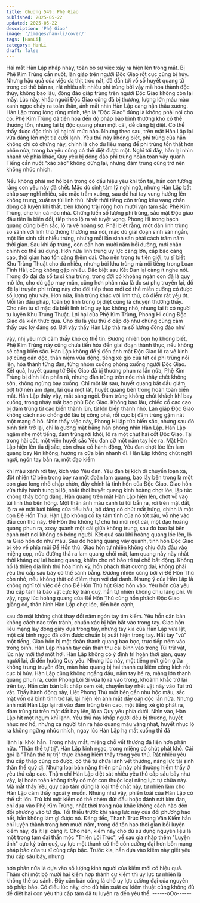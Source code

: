 ```yaml
---
title: Chương 549: Phệ Giao
published: 2025-05-22
updated: 2025-05-22
description: 'Phệ Giao'
image: '/images/han-li/cover/'
tags: [HanLi]
category: HanLi
draft: false
---
```


Hai mắt Hàn Lập nhấp nháy, toàn bộ sự việc xảy ra hiện lên trong
mắt.
Bị Phệ Kim Trùng cắn nuốt, lân giáp trên người Độc Giao rốt cục
cũng bị hủy. Nhưng hậu quả của việc da thịt tróc nát, đã dẫn tới
vố số huyết quang từ trong cơ thể bắn ra, rất nhiều rất nhiều phi
trùng bởi vậy mà hóa thành độc thủy, không bao lâu, đông đảo
giáp trùng trên người Độc Giao không còn lại mấy.
Lúc này, khắp người Độc Giao cũng đã bị thương, lượng lớn máu
màu xanh ngọc chảy ra toàn thân, ánh mắt nhìn Hàn Lập càng
hận thấu xương.
Hàn Lập trong lòng rùng mình, tên là "Độc Giao" đúng là không
phải nói cho có.
Phệ Kim Trùng đã tiến hóa đến độ pháp bảo bình thường khó có
thể thương tổn, nhưng lại bị độc quang phun một cái, dễ dàng bị
diệt. Có thể thấy được độc tính lợi hại tới mức nào.
Nhưng theo sau, trên mặt Hàn Lập lại vừa dâng lên một tia cười
lạnh.
Yêu thú này không biết, phi trùng của hắn không chỉ có chừng
này, chính là cho dù liều mạng để phi trùng tổn thất hơn phân
nửa, trong ba yêu cũng có thể diệt được một.
Nghĩ tới đây, hắn lại nhìn nhanh về phía khác, Quy yêu bị đông
đảo phi trùng hoàn toàn vây quanh
Tiếng cắn nuốt "xào xào" không dừng lại, nhưng đám trùng cũng
trở nên không nhúc nhích.

Nếu không phải mơ hồ bên trong có dấu hiệu yêu khí tồn tại, hắn
còn tưởng rằng con yêu này đã chết.
Mặc dù sinh tâm lý nghi ngờ, nhưng Hàn Lập bất chấp suy nghĩ
nhiều, sắc mặc trầm xuống, sau đó hai tay vung hướng lên không
trung, xuất ra túi linh thú.
Nhất thời tiếng côn trùng kêu vang chấn động cả luyện khí thất,
trên không trải rộng hơn mười vạn tam sắc Phệ Kim Trùng, che
kín cả nóc nhà.
Chứng kiến số lượng phi trùng, sắc mặt Độc giao đầu tiên là biến
đổi, tiếp theo lộ ra vẻ tuyệt vọng.
Phong Hi trong bạch quang cũng biến sắc, lộ ra vẻ hoảng sợ.
Phải biết rằng, một đàn linh trùng so sánh với linh thú thông
thường mà nói, mặc dù giai đoạn sinh sản ngắn, một lần sinh rất
nhiều trứng, nhưng mỗi lần sinh sản phải cách trăm năm thời
gian. Sau khi ấp trứng, còn cần hơn mười năm bồi dưỡng, mới
chân chính có thể sử dụng. Hơn nữa linh trùng uy lực càng lớn,
cấp bậc càng cao, thời gian hao tốn càng thêm dài.
Cho nên trong tu tiên giới, tu sĩ biết Khu Trùng Thuật cho dù
nhiều, nhưng bởi khu trùng mà nổi tiếng trong Loạn Tinh Hải,
cũng không gặp nhiều. Đặc biệt sau Kết Đan lại càng ít nghe nói.
Trong đó đại đa số tu sĩ khu trùng, trong đời có khoảng ngàn con
đã là quy mô lớn, cho dù gặp may mắn, cũng hơn phân nửa là do
sư phụ truyền lại, đồ đệ lại truyền phi trùng này cho đời tiếp theo
mới có thể miễn cưỡng có được số lượng như vậy.
Hơn nữa, linh trùng khác với linh thú, có điểm rất yếu ớt. Mỗi lần
đấu pháp, toàn bộ linh trùng bị diệt cũng là chuyện thường thấy.
Cho nên tu sĩ mặc dù biết linh trùng uy lực không nhỏ, nhưng lại ít
có người tu luyện Khu Trung Thuật.
Lợi hại của Phệ Kim Trùng, Phong Hi cùng Độc Giao đã kiến thức
qua. Cho dù là yêu thú ở cấp độ như chúng cũng cảm thấy cực kỳ
đáng sợ. Bởi vậy thấy Hàn Lập thả ra số lượng đông đảo như

vậy, nhị yêu mới cảm thấy khó có thể tin.
Đương nhiên bọn họ không biết, Phệ Kim Trùng này cũng chưa
tiến hóa đến giai đoạn thành thục, nếu không sẽ càng biến sắc.
Hàn Lập không để ý đến ánh mắt Độc Giao lộ ra vẻ kinh sợ cùng
oán độc, thần niệm vừa động, tiếng xé gió của tất cả phi trùng nổi
lên, hóa thành từng đàn, từng nhóm cuồng phóng xuống người
Độc Giao.
Kết quả, huyết quang từ Độc Giao đã bị thương phun ra lần nữa,
Phệ Kim Trùng bị dính liền phân rã, nhưng đàn trùng trên nóc nhà
thấy chết không sờn, không ngừng bay xuống.
Chỉ một lát sau, huyết quang bắt đầu giảm bớt trở nên ảm đạm,
lại qua một lát, huyết quang bên trong hoàn toàn biến mất.
Hàn Lập thấy vậy, mắt sáng ngời.
Đám trùng không chút khách khí bay xuống, trong nháy mắt bao
phủ Độc Giao.
Không bao lâu, chiếc cổ cao cao bị đám trùng từ cao biến thành
lùn, từ lớn biến thành nhỏ.
Lân giáp Độc Giao không cách nào chống đỡ lâu bị công phá, rốt
cục bị đám trùng gặm nát một mạng ô hô.
Nhìn thấy việc này, Phong Hi lập tức biến sắc, nhưng sau đó bình
tĩnh trở lại, chỉ là gương mặt băng hàn phóng nhìn Hàn Lập.
Hàn Lập ngâm nhẹ một tiếng, đám trùng rời khỏi, lộ ra một chút
hài cốt Độc Giao.
Tại trong hài cốt, một viên huyết sắc Yêu đan cỡ một nắm tay lóe
ra.
Mặt Hàn Lập hiện lên tia dị sắc, còn chưa có hành động, Yêu đan
chợt lóe lên lam quang bay lên không, hướng ra cửa bắn nhanh
đi. Hàn Lập không chút nghĩ ngợi, ngón tay bắn ra, một đạo kiếm

khí màu xanh rời tay, kích vào Yêu đan.
Yêu đan bị kích di chuyển loạn xạ, đột nhiên từ bên trong bay ra
một đoàn lam quang, bao lấy bên trong là một con giao long nhỏ
chập chờn, đây chính là tinh hồn của Độc Giao.
Giao hồn vừa thấy hành tung bị lộ, nhất thời huyết quang kinh
hoàng chợt lóe, lập tức không thấy bóng dáng.
Hàn quang trên mặt Hàn Lập hiện lên, chợt vỗ vào túi linh thú bên
hông. Một thân ảnh màu xanh từ túi bắn ra, rơi trên mặt đất, lộ ra
vẻ mặt lười biếng của tiểu hầu, bộ dáng có chút mất hứng, chính
là một con Đề Hồn Thú.
Hàn Lập không cố kỵ tâm tình của nó tốt xấu, vỗ nhẹ vào đầu con
thú này. Đề Hồn thú không tự chủ hừ mũi một cái, một đạo hoàng
quang phun ra, xoay quanh một cái giữa không trung, sau đó bao
lại bên cạnh một nơi không có bóng người.
Kết quả sau khi hoàng quang lóe lên, lộ ra Giao hồn đỏ như máu.
Sau đó hoàng quang vây quanh, tinh hồn Độc Giao bị kéo về phía
mũi Đề Hồn thú.
Giao hồn tự nhiên không chịu đưa đầu vào miệng cọp, nửa
đường thả ra lam quang chói mắt, lam quang này này nhất thời
kháng cự lại hoàng quang, khiến cho nó bảo trì tại chỗ bất động.
Không hổ là thiên địa linh thú hóa hình kỳ, hồn phách thật cường
đại, không phải yêu thú cấp sáu bảy có thể sánh bằng.
Đương nhiên cũng bởi vì Đế Hồn Thú còn nhỏ, nếu không thật có
điểm thẹn với đại danh.
Nhưng ý của Hàn Lập là không nghĩ tới việc để cho Đề Hồn Thú
hút Giao hồn vào. Yêu hồn của yêu thú cấp tám là bảo vật cực kỳ
trân quý, hắn tự nhiên không chịu lãng phí.
Vì vậy, ngay lúc hoàng quang của Đề Hồn Thú cùng hồn phách
Độc Giao giằng có, thân hình Hàn Lập chợt lóe, đến bên cạnh,

sau đó mặt không chút thay đổi năm ngón tay tìm kiếm. Yêu hồn
căn bản không cách nào trốn tránh, chuẩn xác bị hắn bắt vào
trong tay.
Giao hồn liều mạng lay động giãy dụa trong tay, nhưng tay kia
của Hàn Lập vừa lật, một cái bình ngọc đã sớm được chuẩn bị
xuất hiện trong tay.
Hất tay "vù" một tiếng, Giao hồn bị một đoàn thanh quang bao
bọc, trực tiếp ném vào trong bình.
Hàn Lập nhanh tay cẩn thận thu cái bình vào trong Túi trữ vật, lúc
này mới thở một hơi.
Hàn Lập không có ý định trì hoãn thời gian, quay người lại, đi đến
hướng Quy yêu.
Nhưng lúc này, một tiếng nứt giòn giữa không trung truyền đến,
màn hào quang bị hai thanh cự kiếm công kích rốt cục bị hủy.
Hàn Lập cũng không ngẩng đầu, nắm tay hé ra, mảng lớn thanh
quang phun ra, cuốn Phong Lôi Sí vừa lộ ra vào trong, khoảnh
khắc trở lại trên tay.
Hắn căn bản bất chấp xem xét, chuyển tay nhét vật này vào Túi
trữ vật.
Thấy hành động này, Liệt Phong Thú một bên gần như hộc máu,
sắc mặt vốn đã bình tĩnh trở lại, lại hiện lên ánh mắt đầy oán độc
lần nữa.
Nhưng ánh mắt Hàn Lập lại rơi vào đám trùng trên cao, một tiếng
xé gió phát ra, đám trùng từ trên mặt đất bay lên, lộ ra Quy yêu
phía dưới.
Nhìn vào, Hàn Lập hít một ngụm khí lạnh.
Yêu thú này khắp người đều bị thương, huyết nhục mơ hồ, nhưng
cả người tản ra hào quang màu vàng nhạt, huyết nhục lộ ra
không ngừng nhúc nhích, ngay lúc Hàn Lập hạ mắt xuống thì đã

lành lại khỏi hẳn.
Trong nháy mắt, miệng chỗ vết thương đã liền hơn phân nữa.
"Thân thể tự trị".
Hàn Lập kinh ngạc, trong miệng có chút phát khổ.
Cái gọi là "Thân thể tự trị" thực không hiếm thấy trong yêu thú.
Rất nhiều yêu thú cấp thấp cũng có được, có thể tự chữa lành vết
thương, năng lực tái sinh thân thể quỷ dị.
Nhưng loại bản năng thiên phú này phi thường hiếm thấy ở yêu
thú cấp cao. Thậm chí Hàn Lập diệt sát nhiều yêu thú cấp sáu
bảy như vậy, lại hoàn toàn không thấy có một con thuộc loại năng
lực tự chữa này.
Mà mắt thấy Yêu quy cấp tám đúng là loại thể chất này, tự nhiên
làm cho Hàn Lập cảm thấy ngoài ý muốn.
Nhưng như vậy, phiền toái của Hàn Lập có thể rất lớn.
Trừ khi một kiếm có thể chém đứt đầu hoặc đánh nát kim đan, chỉ
dựa vào Phệ Kim Trùng, nhất thời trong nửa khắc không cách
nào dồn đối phương vào tử địa.
Tối thiểu trước khi năng lực này của đối phương hao hết, hắn
không làm gì được nó.
Đáng tiếc, Thanh Trúc Phong Vân Kiếm hắn chỉ luyện thành trong
hơn mười năm, trong đó tốn hao thời gian bồi luyện kiếm này, đã
ít lại càng ít.
Cho nên, kiếm này cho dù sử dụng nguyên liệu là một trong tam
đại thần mộc "Thiên Lôi Trúc", về sau gia nhập thêm "Luyện tinh"
cực ký trân quý, uy lực một thanh có thể còn cường đại hơn bổn
mạng pháp bảo của tu sĩ cùng cấp bậc.
Trước kia, hắn dựa vào kiếm này giết yêu thú cấp sáu bảy, nhưng

hơn phân nửa là dựa vào số lượng kinh người của kiếm mới có
hiệu quả. Thậm chí một bộ mười hai kiếm hợp thành cự kiếm thì
uy lực tự nhiên là không thể so sánh. Đây căn bản cũng là chỗ uy
lực cường đại của nguyên bộ pháp bảo.
Có điều lúc này, cho dù hắn xuất cự kiếm thuật cũng không đủ để
diệt hai con yêu thú cấp tám đã tu luyện ra đến yêu thể.
------oOo------
